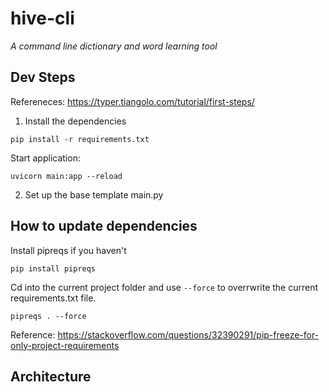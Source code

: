 # hive-cli

_A command line dictionary and word learning tool_

## Dev Steps

Refereneces: https://typer.tiangolo.com/tutorial/first-steps/

1. Install the dependencies

```
pip install -r requirements.txt
```

Start application:

```
uvicorn main:app --reload
```

2. Set up the base template main.py

## How to update dependencies

Install pipreqs if you haven't

`pip install pipreqs`

Cd into the current project folder and use `--force` to overrwrite the current requirements.txt file.

`pipreqs . --force`

Reference: https://stackoverflow.com/questions/32390291/pip-freeze-for-only-project-requirements

## Architecture

